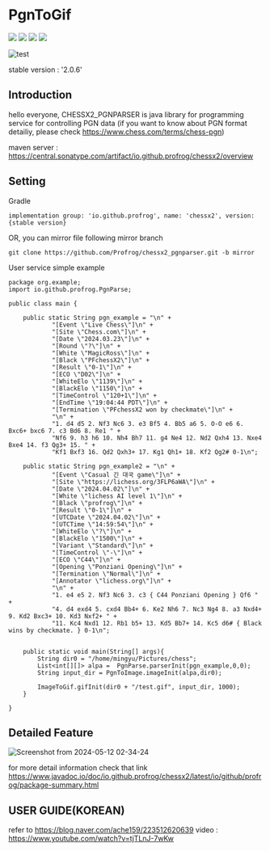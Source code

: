 # PgnToGif
<a href="https://developer.android.com" target="_blank"><img src="https://img.shields.io/badge/Android-3DDC84?style=flat-square&logo=Android Studio&logoColor=white"/></a>
<a href="https://developer.android.com" target="_blank"><img src="https://img.shields.io/badge/intellijidea-000000?style=flat-square&logo=intellijidea&logoColor=white"/></a>
<a href="https://developer.android.com" target="_blank"><img src="https://img.shields.io/badge/apachemaven-C71A36?style=flat-square&logo=apachemaven&logoColor=white"/></a>
<a href="https://developer.android.com" target="_blank"><img src="https://img.shields.io/badge/Gradle-02303A?style=flat-square&logo=Gradle&logoColor=white"/></a>

![test](https://github.com/user-attachments/assets/cfaab0ea-98a3-492c-8943-e5f55b9863ec)


stable version :  '2.0.6'

## Introduction
hello everyone, CHESSX2_PGNPARSER is java library for programming service for controlling PGN data
(if you want to know about PGN format detailiy, please check https://www.chess.com/terms/chess-pgn)

maven server : https://central.sonatype.com/artifact/io.github.profrog/chessx2/overview  


## Setting  
Gradle  

    implementation group: 'io.github.profrog', name: 'chessx2', version: {stable version}

OR, you can mirror file following mirror branch
    
    git clone https://github.com/Profrog/chessx2_pgnparser.git -b mirror


User service simple example    
   
    package org.example;
    import io.github.profrog.PgnParse;

    public class main {
    
        public static String pgn_example = "\n" +
                "[Event \"Live Chess\"]\n" +
                "[Site \"Chess.com\"]\n" +
                "[Date \"2024.03.23\"]\n" +
                "[Round \"?\"]\n" +
                "[White \"MagicRoss\"]\n" +
                "[Black \"PFchessX2\"]\n" +
                "[Result \"0-1\"]\n" +
                "[ECO \"D02\"]\n" +
                "[WhiteElo \"1139\"]\n" +
                "[BlackElo \"1150\"]\n" +
                "[TimeControl \"120+1\"]\n" +
                "[EndTime \"19:04:44 PDT\"]\n" +
                "[Termination \"PFchessX2 won by checkmate\"]\n" +
                "\n" +
                "1. d4 d5 2. Nf3 Nc6 3. e3 Bf5 4. Bb5 a6 5. O-O e6 6. Bxc6+ bxc6 7. c3 Bd6 8. Re1 " +
                "Nf6 9. h3 h6 10. Nh4 Bh7 11. g4 Ne4 12. Nd2 Qxh4 13. Nxe4 Bxe4 14. f3 Qg3+ 15. " +
                "Kf1 Bxf3 16. Qd2 Qxh3+ 17. Kg1 Qh1+ 18. Kf2 Qg2# 0-1\n";
    
        public static String pgn_example2 = "\n" +
                "[Event \"Casual 긴 대국 game\"]\n" +
                "[Site \"https://lichess.org/3FLP6aWA\"]\n" +
                "[Date \"2024.04.02\"]\n" +
                "[White \"lichess AI level 1\"]\n" +
                "[Black \"profrog\"]\n" +
                "[Result \"0-1\"]\n" +
                "[UTCDate \"2024.04.02\"]\n" +
                "[UTCTime \"14:59:54\"]\n" +
                "[WhiteElo \"?\"]\n" +
                "[BlackElo \"1500\"]\n" +
                "[Variant \"Standard\"]\n" +
                "[TimeControl \"-\"]\n" +
                "[ECO \"C44\"]\n" +
                "[Opening \"Ponziani Opening\"]\n" +
                "[Termination \"Normal\"]\n" +
                "[Annotator \"lichess.org\"]\n" +
                "\n" +
                "1. e4 e5 2. Nf3 Nc6 3. c3 { C44 Ponziani Opening } Qf6 " +
                "4. d4 exd4 5. cxd4 Bb4+ 6. Ke2 Nh6 7. Nc3 Ng4 8. a3 Nxd4+ 9. Kd2 Bxc3+ 10. Kd3 Nxf2+ " +
                "11. Kc4 Nxd1 12. Rb1 b5+ 13. Kd5 Bb7+ 14. Kc5 d6# { Black wins by checkmate. } 0-1\n";
    
    
        public static void main(String[] args){
            String dir0 = "/home/mingyu/Pictures/chess";
            List<int[][]> alpa =  PgnParse.parserInit(pgn_example,0,0);
            String input_dir = PgnToImage.imageInit(alpa,dir0);

            ImageToGif.gifInit(dir0 + "/test.gif", input_dir, 1000);
        }
    
    }

## Detailed Feature

![Screenshot from 2024-05-12 02-34-24](https://github.com/Profrog/chessx2_pgnparser/assets/26535065/22a8d4cc-79bf-4fbb-bf0e-68187d495a5a)



for more detail information check that link
https://www.javadoc.io/doc/io.github.profrog/chessx2/latest/io/github/profrog/package-summary.html


## USER GUIDE(KOREAN)  
refer to 
https://blog.naver.com/ache159/223512620639
video : https://www.youtube.com/watch?v=tjTLnJ-7wKw  


  
